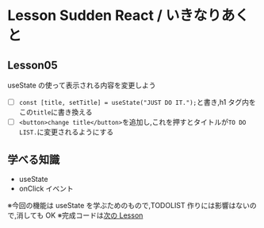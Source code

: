 # Lesson Sudden React / いきなりあくと

## Lesson05

useState の使って表示される内容を変更しよう

- [ ] `const [title, setTitle] = useState("JUST DO IT.");`と書き,h1 タグ内をこの`title`に書き換える
- [ ] `<button>change title</button>`を追加し,これを押すとタイトルが`TO DO LIST.`に変更されるようにする

## 学べる知識

- useState
- onClick イベント

※今回の機能は useState を学ぶためのもので,TODOLIST 作りには影響はないので,消しても OK
※完成コードは[次の Lesson](https://github.com/prog-learning/lesson-ikina-react/tree/lesson06)
